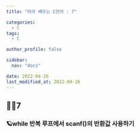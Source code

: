 ```yaml
---
title: "따라 배우는 C언어 : 7"

categories:
  - C
tags:
  - C

author_profile: false

sidebar:
  nav: "docs"

date: 2022-04-26
last_modified_at: 2022-04-26
---
```


## 🙇‍♀️7


### 🪐while 반복 루프에서 scanf()의 반환값 사용하기



